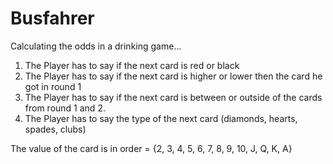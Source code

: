 # Busfahrer
 Calculating the odds in a drinking game...
 
1. The Player has to say if the next card is red or black
2. The Player has to say if the next card is higher or lower then the card he got in round 1
3. The Player has to say if the next card is between or outside of the cards from round 1 and 2.
4. The Player has to say the type of the next card (diamonds, hearts, spades, clubs)

The value of the card is in order = {2, 3, 4, 5, 6, 7, 8, 9, 10, J, Q, K, A}
